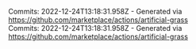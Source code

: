 Commits: 2022-12-24T13:18:31.958Z - Generated via https://github.com/marketplace/actions/artificial-grass
<br>
Commits: 2022-12-24T13:18:31.958Z - Generated via https://github.com/marketplace/actions/artificial-grass
<br>
